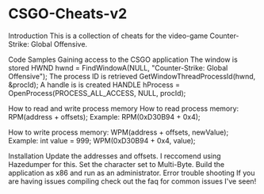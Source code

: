 # CSGO-Cheats-v2

Introduction
This is a collection of cheats for the video-game Counter-Strike: Global Offensive.

Code Samples
Gaining access to the CSGO application
The window is stored HWND hwnd = FindWindowA(NULL, "Counter-Strike: Global Offensive");
The process ID is retrieved GetWindowThreadProcessId(hwnd, &procId);
A handle is is created HANDLE hProcess = OpenProcess(PROCESS_ALL_ACCESS, NULL, procId);

How to read and write process memory
How to read process memory: RPM<variable type>(address + offsets);
Example: RPM<int>(0xD30B94 + 0x4);

How to write process memory: WPM<variable type>(address + offsets, newValue);
Example: int value = 999; WPM<int>(0xD30B94 + 0x4, value);

Installation
Update the addresses and offsets. I reccomend using Hazedumper for this.
Set the character set to Multi-Byte.
Build the application as x86 and run as an administrator.
Error trouble shooting
If you are having issues compiling check out the faq for common issues I've seen!
